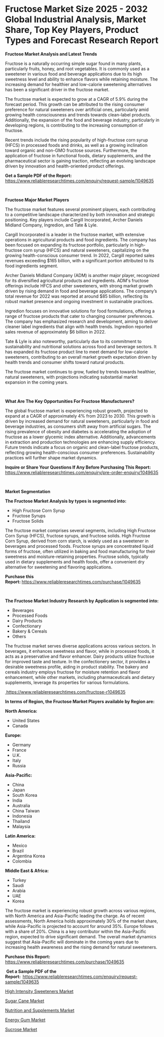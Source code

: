 <p><h1>Fructose Market Size 2025 - 2032 Global Industrial Analysis, Market Share, Top Key Players, Product Types and Forecast Research Report</h1></p><p><strong>Fructose Market Analysis and Latest Trends</strong></p>
<p><p>Fructose is a naturally occurring simple sugar found in many plants, particularly fruits, honey, and root vegetables. It is commonly used as a sweetener in various food and beverage applications due to its high sweetness level and ability to enhance flavors while retaining moisture. The increasing demand for healthier and low-calorie sweetening alternatives has been a significant driver in the fructose market.</p><p>The fructose market is expected to grow at a CAGR of 5.9% during the forecast period. This growth can be attributed to the rising consumer preference for natural sweeteners over artificial ones, particularly amid growing health consciousness and trends towards clean-label products. Additionally, the expansion of the food and beverage industry, particularly in developing regions, is contributing to the increasing consumption of fructose.</p><p>Recent trends include the rising popularity of high-fructose corn syrup (HFCS) in processed foods and drinks, as well as a growing inclination toward organic and non-GMO fructose sources. Furthermore, the application of fructose in functional foods, dietary supplements, and the pharmaceutical sector is gaining traction, reflecting an evolving landscape driven by innovation and health-oriented product offerings.</p></p>
<p><strong>Get a Sample PDF of the Report:&nbsp;</strong> <a href="https://www.reliableresearchtimes.com/enquiry/request-sample/1049635?utm_campaign=2196&utm_medium=2&utm_source=Github&utm_content=ia&utm_term=07042025&utm_id=fructose">https://www.reliableresearchtimes.com/enquiry/request-sample/1049635</a></p>
<p>&nbsp;</p>
<p><strong>Fructose Major Market Players</strong></p>
<p><p>The fructose market features several prominent players, each contributing to a competitive landscape characterized by both innovation and strategic positioning. Key players include Cargill Incorporated, Archer Daniels Midland Company, Ingredion, and Tate & Lyle.</p><p>Cargill Incorporated is a leader in the fructose market, with extensive operations in agricultural products and food ingredients. The company has been focused on expanding its fructose portfolio, particularly in high-fructose corn syrup (HFCS) and natural sweeteners, capitalizing on the growing health-conscious consumer trend. In 2022, Cargill reported sales revenues exceeding $165 billion, with a significant portion attributed to its food ingredients segment.</p><p>Archer Daniels Midland Company (ADM) is another major player, recognized for its diversified agricultural products and ingredients. ADM's fructose offerings include HFCS and other sweeteners, with strong market growth driven by rising demand in food and beverage applications. The company’s total revenue for 2022 was reported at around $85 billion, reflecting its robust market presence and ongoing investment in sustainable practices.</p><p>Ingredion focuses on innovative solutions for food formulations, offering a range of fructose products that cater to changing consumer preferences. The company has emphasized research and development, aiming to deliver cleaner label ingredients that align with health trends. Ingredion reported sales revenue of approximately $6 billion in 2022.</p><p>Tate & Lyle is also noteworthy, particularly due to its commitment to sustainability and nutritional solutions across food and beverage sectors. It has expanded its fructose product line to meet demand for low-calorie sweeteners, contributing to an overall market growth expectation driven by health trends and consumer shifts toward natural products.</p><p>The fructose market continues to grow, fueled by trends towards healthier, natural sweeteners, with projections indicating substantial market expansion in the coming years.</p></p>
<p>&nbsp;</p>
<p><strong>What Are The Key Opportunities For Fructose Manufacturers?</strong></p>
<p><p>The global fructose market is experiencing robust growth, projected to expand at a CAGR of approximately 4% from 2023 to 2030. This growth is driven by increased demand for natural sweeteners, particularly in food and beverage industries, as consumers shift away from artificial sugars. The rising prevalence of obesity and diabetes is accelerating the adoption of fructose as a lower glycemic index alternative. Additionally, advancements in extraction and production technologies are enhancing supply efficiency. Future trends indicate a focus on organic and clean-label fructose products, reflecting growing health-conscious consumer preferences. Sustainability practices will further shape market dynamics.</p></p>
<p><strong>Inquire or Share Your Questions If Any Before Purchasing This Report:</strong> <a href="https://www.reliableresearchtimes.com/enquiry/pre-order-enquiry/1049635?utm_campaign=2196&utm_medium=2&utm_source=Github&utm_content=ia&utm_term=07042025&utm_id=fructose">https://www.reliableresearchtimes.com/enquiry/pre-order-enquiry/1049635</a></p>
<p>&nbsp;</p>
<p><strong>Market Segmentation</strong></p>
<p><strong>The Fructose Market Analysis by types is segmented into:</strong></p>
<p><ul><li>High Fructose Corn Syrup</li><li>Fructose Syrups</li><li>Fructose Solids</li></ul></p>
<p><p>The fructose market comprises several segments, including High Fructose Corn Syrup (HFCS), fructose syrups, and fructose solids. High Fructose Corn Syrup, derived from corn starch, is widely used as a sweetener in beverages and processed foods. Fructose syrups are concentrated liquid forms of fructose, often utilized in baking and food manufacturing for their sweetness and moisture-retaining properties. Fructose solids, typically used in dietary supplements and health foods, offer a convenient dry alternative for sweetening and flavoring applications.</p></p>
<p><strong>Purchase this Report:&nbsp;</strong><a href="https://www.reliableresearchtimes.com/purchase/1049635?utm_campaign=2196&utm_medium=2&utm_source=Github&utm_content=ia&utm_term=07042025&utm_id=fructose">https://www.reliableresearchtimes.com/purchase/1049635</a></p>
<p>&nbsp;</p>
<p><strong>The Fructose Market Industry Research by Application is segmented into:</strong></p>
<p><ul><li>Beverages</li><li>Processed Foods</li><li>Dairy Products</li><li>Confectionary</li><li>Bakery & Cereals</li><li>Others</li></ul></p>
<p><p>The fructose market serves diverse applications across various sectors. In beverages, it enhances sweetness and flavor, while in processed foods, it acts as a preservative and flavor enhancer. Dairy products utilize fructose for improved taste and texture. In the confectionery sector, it provides a desirable sweetness profile, aiding in product stability. The bakery and cereals industry employs fructose for moisture retention and flavor enhancement, while other markets, including pharmaceuticals and dietary supplements, leverage its properties for various formulations.</p></p>
<p><a href="https://www.reliableresearchtimes.com/fructose-r1049635?utm_campaign=2196&utm_medium=2&utm_source=Github&utm_content=ia&utm_term=07042025&utm_id=fructose">&nbsp;https://www.reliableresearchtimes.com/fructose-r1049635</a></p>
<p><strong>In terms of Region, the Fructose Market Players available by Region are:</strong></p>
<p>
    <p> <strong> North America: </strong>
        <ul>
            <li>United States</li>
            <li>Canada</li>
        </ul>
        </p> 
    <p> <strong> Europe: </strong>
        <ul>
            <li>Germany</li>
            <li>France</li>
            <li>U.K.</li>
            <li>Italy</li>
            <li>Russia</li>
        </ul>
        </p> 
    <p> <strong> Asia-Pacific: </strong>
        <ul>
            <li>China</li>
            <li>Japan</li>
            <li>South Korea</li>
            <li>India</li>
            <li>Australia</li>
            <li>China Taiwan</li>
            <li>Indonesia</li>
            <li>Thailand</li>
            <li>Malaysia</li>
        </ul>
        </p> 
    <p> <strong> Latin America: </strong>
        <ul>
            <li>Mexico</li>
            <li>Brazil</li>
            <li>Argentina Korea</li>
            <li>Colombia</li>
        </ul>
        </p> 
    <p> <strong> Middle East & Africa: </strong>
        <ul>
            <li>Turkey</li>
            <li>Saudi</li>
            <li>Arabia</li>
            <li>UAE</li>
            <li>Korea</li>
        </ul>
    </p>
    </p>
<p><p>The fructose market is experiencing robust growth across various regions, with North America and Asia-Pacific leading the charge. As of recent assessments, North America holds approximately 30% of the market share, while Asia-Pacific is projected to account for around 35%. Europe follows with a share of 20%. China is a key contributor within the Asia-Pacific region, expected to drive significant demand. The overall market dynamics suggest that Asia-Pacific will dominate in the coming years due to increasing health awareness and the rising demand for natural sweeteners.</p></p>
<p><strong>Purchase this Report: </strong><a href="https://www.reliableresearchtimes.com/purchase/1049635?utm_campaign=2196&utm_medium=2&utm_source=Github&utm_content=ia&utm_term=07042025&utm_id=fructose">https://www.reliableresearchtimes.com/purchase/1049635</a></p>
<p>&nbsp;<strong>Get a Sample PDF of the Report:&nbsp;&nbsp;</strong><a href="https://www.reliableresearchtimes.com/enquiry/request-sample/1049635?utm_campaign=2196&utm_medium=2&utm_source=Github&utm_content=ia&utm_term=07042025&utm_id=fructose">https://www.reliableresearchtimes.com/enquiry/request-sample/1049635</a></p>
<p><strong></strong></p>
<p><p><a href="https://github.com/grimssummouc/Market-Research-Report-List-1/blob/main/high-intensity-sweeteners-market.md?utm_campaign=2196&utm_medium=2&utm_source=Github&utm_content=ia&utm_term=07042025&utm_id=fructose">High Intensity Sweeteners Market</a></p><p><a href="https://github.com/bawksmaedamu/Market-Research-Report-List-1/blob/main/sugar-cane-market.md?utm_campaign=2196&utm_medium=2&utm_source=Github&utm_content=ia&utm_term=07042025&utm_id=fructose">Sugar Cane Market</a></p><p><a href="https://github.com/agemakisel4b/Market-Research-Report-List-1/blob/main/nutrition-and-supplements-market.md?utm_campaign=2196&utm_medium=2&utm_source=Github&utm_content=ia&utm_term=07042025&utm_id=fructose">Nutrition and Supplements Market</a></p><p><a href="https://github.com/gierlravasty/Market-Research-Report-List-1/blob/main/energy-gum-market.md?utm_campaign=2196&utm_medium=2&utm_source=Github&utm_content=ia&utm_term=07042025&utm_id=fructose">Energy Gum Market</a></p><p><a href="https://github.com/marfosamiko7/Market-Research-Report-List-1/blob/main/sucrose-market.md?utm_campaign=2196&utm_medium=2&utm_source=Github&utm_content=ia&utm_term=07042025&utm_id=fructose">Sucrose Market</a></p></p>